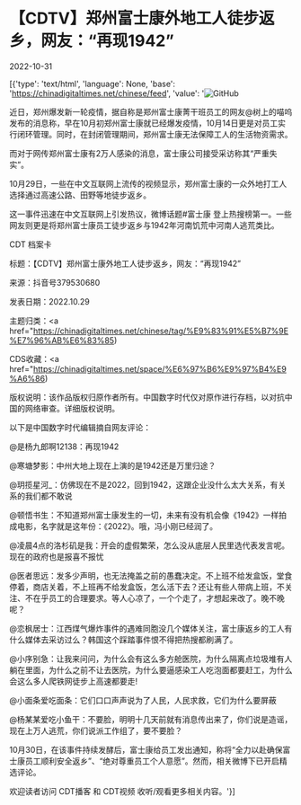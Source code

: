 # 【CDTV】郑州富士康外地工人徒步返乡，网友：“再现1942”

2022-10-31

[{'type': 'text/html', 'language': None, 'base': 'https://chinadigitaltimes.net/chinese/feed', 'value': '![GitHub](https://chinadigitaltimes.net/chinese/files/2022/10/富士康-768x432.png)

近日，郑州爆发新一轮疫情，据自称是郑州富士康菁干班员工的网友@树上的喵呜 发布的消息称，早在10月初郑州富士康就已经爆发疫情，10月14日更是对员工实行闭环管理。同时，在封闭管理期间，郑州富士康无法保障工人的生活物资需求。

而对于网传郑州富士康有2万人感染的消息，富士康公司接受采访称其“严重失实”。

10月29日，一些在中文互联网上流传的视频显示，郑州富士康的一众外地打工人选择通过高速公路、田野等地徒步返乡。

这一事件迅速在中文互联网上引发热议，微博话题#富士康 登上热搜榜第一。一些网友则更是将郑州富士康员工徒步返乡与1942年河南饥荒中河南人逃荒类比。



CDT 档案卡

标题：【CDTV】郑州富士康外地工人徒步返乡，网友：“再现1942”

来源：抖音号379530680

发表日期：2022.10.29

主题归类：<a href="https://chinadigitaltimes.net/chinese/tag/%E9%83%91%E5%B7%9E%E7%96%AB%E6%83%85)

CDS收藏：<a href="https://chinadigitaltimes.net/space/%E6%97%B6%E9%97%B4%E9%A6%86)

版权说明：该作品版权归原作者所有。中国数字时代仅对原作进行存档，以对抗中国的网络审查。详细版权说明。





以下是中国数字时代编辑摘自网友评论：



@是杨九郎啊12138：再现1942

@寒塘梦影：中州大地上现在上演的是1942还是万里归途？

@玥揽星河_：仿佛现在不是2022，回到1942，这跟企业没什么太大关系，有关系的我们都不敢说

@顿悟书生：不知道郑州富士康发生的一切，未来有没有机会像《1942》一样拍成电影，名字就是这年份：《2022》。哦，冯小刚已经润了。

@凌晨4点的洛杉矶是我：开会的虚假繁荣，怎么没从底层人民里选代表发言呢。现在的政府也是报喜不报忧

@医者思远：发多少声明，也无法掩盖之前的愚蠢决定。不上班不给发盒饭，堂食停着，商店关着，不上班再不给发盒饭，怎么活下去？还让有些人带病上班，不关注、不在乎员工的合理要求。等人心凉了，一个个走了，才想起来改了。晚不晚呢？

@恋枫居士：江西煤气爆炸事件的遇难同胞没几个媒体关注，富士康返乡的工人有什么媒体去采访过么？韩国这个踩踏事件恨不得把热搜都刷满了。

@小序别急：让我来问问，为什么会有这么多方舱医院，为什么隔离点垃圾堆有人躺在里面，为什么之前不让去医院，为什么要逼感染工人吃泡面都要赶工，为什么会这么多人爬铁网徒步上高速都要走!

@小面条爱吃面条：它们口口声声说为了人民，人民求救，它们为什么要屏蔽

@杨某某爱吃小鱼干：不要脸，明明十几天前就有消息传出来了，你们说是造谣，现在上万人逃荒，你们说派工作组了，要不要脸？

 

10月30日，在该事件持续发酵后，富士康给员工发出通知，称将“全力以赴确保富士康员工顺利安全返乡”、“绝对尊重员工个人意愿”。然而，相关微博下已开启精选评论。

欢迎读者访问 CDT播客 和 CDT视频 收听/观看更多相关内容。'}]